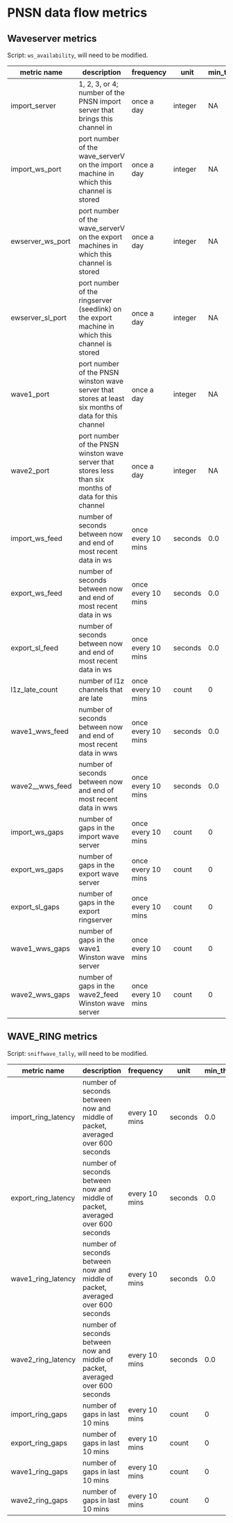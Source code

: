 # PNSN data flow metrics
## Waveserver metrics
Script: `ws_availability`, will need to be modified.

| metric name | description | frequency | unit | min_threshold | max_threshold |
|-------------|-------------|-----------|------|---------------|---------------|
import_server | 1, 2, 3, or 4; number of the PNSN import server that brings this channel in | once a day | integer | NA | NA
import_ws_port | port number of the wave_serverV on the import machine in which this channel is stored | once a day | integer | NA | NA
ewserver_ws_port | port number of the wave_serverV on the export machines in which this channel is stored | once a day| integer | NA | NA
ewserver_sl_port | port number of the ringserver (seedlink) on the export machine in which this channel is stored | once a day | integer| NA | NA
wave1_port | port number of the PNSN winston wave server that stores at least six months of data for this channel | once a day | integer | NA | NA
wave2_port | port number of the PNSN winston wave server that stores less than six months of data for this channel | once a day | integer | NA | NA
import_ws_feed | number of seconds between now and end of most recent data in ws | once every 10 mins | seconds | 0.0 | 700.0
export_ws_feed | number of seconds between now and end of most recent data in ws | once every 10 mins | seconds | 0.0 | 700.0
export_sl_feed | number of seconds between now and end of most recent data in ws | once every 10 mins | seconds | 0.0 | 700.0
l1z_late_count | number of l1z channels that are late | once every 10 mins | count | 0 | 20
wave1_wws_feed | number of seconds between now and end of most recent data in wws | once every 10 mins | seconds | 0.0 |700.0
wave2__wws_feed | number of seconds between now and end of most recent data in wws | once every 10 mins | seconds | 0.0 | 700.0
import_ws_gaps | number of gaps in the import wave server | once every 10 mins | count | 0 | TBD
export_ws_gaps | number of gaps in the export wave server | once every 10 mins | count | 0 | TBD
export_sl_gaps | number of gaps in the export ringserver | once every 10 mins | count | 0 | TBD
wave1_wws_gaps | number of gaps in the wave1 Winston wave server | once every 10 mins | count | 0 | TBD
wave2_wws_gaps | number of gaps in the wave2_feed Winston wave server | once every 10 mins | count | 0 | TBD

## WAVE_RING metrics
Script: `sniffwave_tally`, will need to be modified.

| metric name | description | frequency | unit | min_threshold | max_threshold |
|-------------|-------------|-----------|------|---------------|---------------|
| import_ring_latency | number of seconds between now and middle of packet, averaged over 600 seconds | every 10 mins | seconds | 0.0 | 5.0
| export_ring_latency | number of seconds between now and middle of packet, averaged over 600 seconds | every 10 mins | seconds | 0.0 | 5.0
| wave1_ring_latency | number of seconds between now and middle of packet, averaged over 600 seconds | every 10 mins | seconds | 0.0 | 5.0
| wave2_ring_latency | number of seconds between now and middle of packet, averaged over 600 seconds | every 10 mins | seconds | 0.0 | 5.0
| import_ring_gaps | number of gaps in last 10 mins | every 10 mins | count | 0 | 0
| export_ring_gaps | number of gaps in last 10 mins | every 10 mins | count | 0 | 0
| wave1_ring_gaps | number of gaps in last 10 mins | every 10 mins | count | 0 | 0
| wave2_ring_gaps | number of gaps in last 10 mins | every 10 mins | count | 0 | 0
